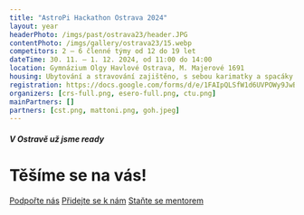 ```yaml
---
title: "AstroPi Hackathon Ostrava 2024"
layout: year
headerPhoto: /imgs/past/ostrava23/header.JPG
contentPhoto: /imgs/gallery/ostrava23/15.webp
competitors: 2 – 6 členné týmy od 12 do 19 let
dateTime: 30. 11. – 1. 12. 2024, od 11:00 do 14:00
location: Gymnázium Olgy Havlové Ostrava, M. Majerové 1691
housing: Ubytování a stravování zajištěno, s sebou karimatky a spacáky
registration: https://docs.google.com/forms/d/e/1FAIpQLSfW1d6UVPOWy9JwBgU-BxYCM3KRuUlgM_iEfWodFn0daaMs1A/viewform
organizers: [crs-full.png, esero-full.png, ctu.png]
mainPartners: []
partners: [cst.png, mattoni.png, goh.jpeg]
---
```


##### V Ostravě už jsme ready
# Těšíme se na vás!

<div class="section-row">
    <a href="/zapojte-se/spoluprace" class="primary-button">Podpořte nás</a>
    <a href="/zapojte-se/organizator" class="primary-button">Přidejte se k nám</a>
    <a href="/zapojte-se/mentor" class="primary-button">Staňte se mentorem</a>
</div>